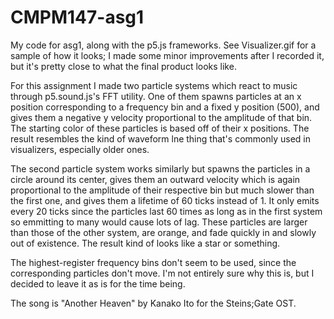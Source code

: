 # CMPM147-asg1
My code for asg1, along with the p5.js frameworks. See Visualizer.gif for a sample of how it looks; I made some minor improvements after I recorded it, but it's pretty close to what the final product looks like.

For this assignment I made two particle systems which react to music through p5.sound.js's FFT utility. One of them spawns particles at an x position corresponding to a frequency bin and a fixed y position (500), and gives them a negative y velocity proportional to the amplitude of that bin. The starting color of these particles is based off of their x positions. The result resembles the kind of waveform lne thing that's commonly used in visualizers, especially older ones.

The second particle system works similarly but spawns the particles in a circle around its center, gives them an outward velocity which is again proportional to the amplitude of their respective bin but much slower than the first one, and gives them a lifetime of 60 ticks instead of 1. It only emits every 20 ticks since the particles last 60 times as long as in the first system so emmitting to many would cause lots of lag. These particles are larger than those of the other system, are orange, and fade quickly in and slowly out of existence. The result kind of looks like a star or something.

The highest-register frequency bins don't seem to be used, since the corresponding particles don't move. I'm not entirely sure why this is, but I decided to leave it as is for the time being.

The song is "Another Heaven" by Kanako Ito for the Steins;Gate OST.
